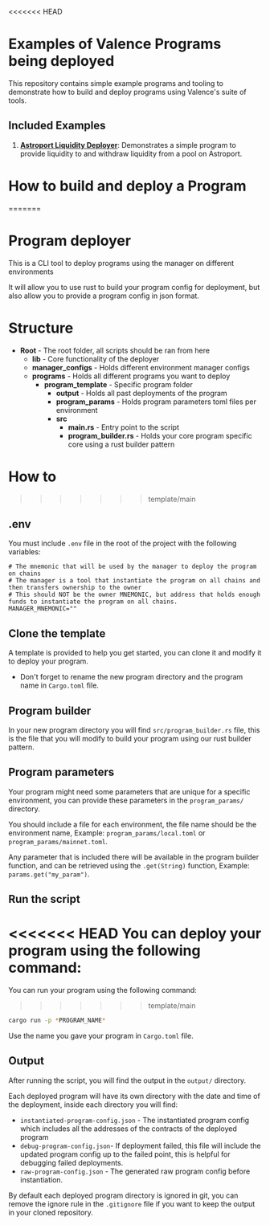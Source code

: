 <<<<<<< HEAD
# Examples of Valence Programs being deployed

This repository contains simple example programs and tooling to demonstrate how to build and deploy programs using Valence's suite of tools.

## Included Examples

1. **[Astroport Liquidity Deployer](programs/astroport_lper)**: Demonstrates a simple program to provide liquidity to and withdraw liquidity from a pool on Astroport.

# How to build and deploy a Program 
=======
# Program deployer

This is a CLI tool to deploy programs using the manager on different environments

It will allow you to use rust to build your program config for deployment, but also allow you to provide a program config in json format.

# Structure

- **Root** - The root folder, all scripts should be ran from here
  - **lib** - Core functionality of the deployer
  - **manager_configs** - Holds different environment manager configs
  - **programs** - Holds all different programs you want to deploy
    - **program_template** - Specific program folder
      - **output** - Holds all past deployments of the program
      - **program_params** - Holds program parameters toml files per environment
      - **src** 
        - **main.rs** - Entry point to the script
        - **program_builder.rs** - Holds your core program specific core using a rust builder pattern
      
# How to
>>>>>>> template/main

## .env

You must include `.env` file in the root of the project with the following variables:

```env
# The mnemonic that will be used by the manager to deploy the program on chains
# The manager is a tool that instantiate the program on all chains and then transfers ownership to the owner
# This should NOT be the owner MNEMONIC, but address that holds enough funds to instantiate the program on all chains.
MANAGER_MNEMONIC=""
```

## Clone the template

A template is provided to help you get started, you can clone it and modify it to deploy your program.

* Don't forget to rename the new program directory and the program name in `Cargo.toml` file.

## Program builder

In your new program directory you will find `src/program_builder.rs` file, this is the file that you will modify to build your program using our rust builder pattern.

## Program parameters

Your program might need some parameters that are unique for a specific environment, you can provide these parameters in the `program_params/` directory.

You should include a file for each environment, the file name should be the environment name, Example: `program_params/local.toml` or `program_params/mainnet.toml`.

Any parameter that is included there will be available in the program builder function, and can be retrieved using the `.get(String)` function, Example: `params.get("my_param")`.

## Run the script

<<<<<<< HEAD
You can deploy your program using the following command:
=======
You can run your program using the following command:
>>>>>>> template/main

```bash
cargo run -p *PROGRAM_NAME*
```

Use the name you gave your program in `Cargo.toml` file.

## Output

After running the script, you will find the output in the `output/` directory.

Each deployed program will have its own directory with the date and time of the deployment, inside each directory you will find:

- `instantiated-program-config.json` - The instantiated program config which includes all the addresses of the contracts of the deployed program
- `debug-program-config.json`- If deployment failed, this file will include the updated program config up to the failed point, this is helpful for debugging failed deployments.
- `raw-program-config.json` - The generated raw program config before instantiation.

By default each deployed program directory is ignored in git, you can remove the ignore rule in the `.gitignore` file if you want to keep the output in your cloned repository.
